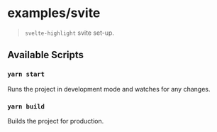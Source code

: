 # examples/svite

> `svelte-highlight` svite set-up.

## Available Scripts

### `yarn start`

Runs the project in development mode and watches for any changes.

### `yarn build`

Builds the project for production.
